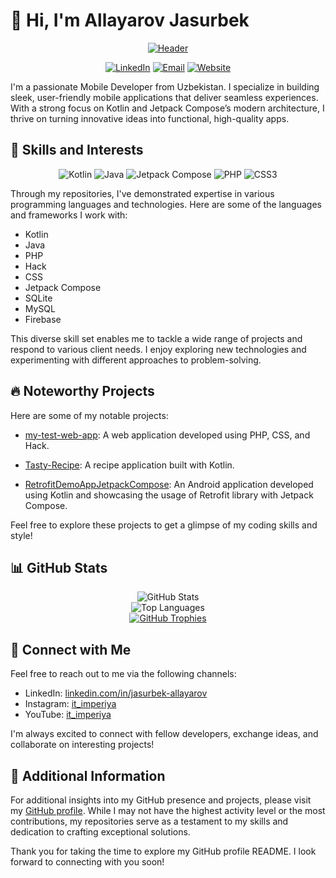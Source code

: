 # 👋 Hi, I'm Allayarov Jasurbek

<p align="center">
  <a href="#"><img src="https://github.com/JasAll98/JasAll98/blob/main/header.png" alt="Header"></a>
</p>

<p align="center">
  <a href="https://linkedin.com/in/jasurbek-allayarov"><img src="https://img.shields.io/badge/-LinkedIn-0077B5?style=for-the-badge&logo=LinkedIn&logoColor=white" alt="LinkedIn"></a>
  <a href="mailto:jasurbek.allayarov@gmail.com"><img src="https://img.shields.io/badge/-Email-D14836?style=for-the-badge&logo=Gmail&logoColor=white" alt="Email"></a>
  <a href="https://jasurbek.me/"><img src="https://img.shields.io/badge/-Website-4285F4?style=for-the-badge&logo=Google-Chrome&logoColor=white" alt="Website"></a>
</p>

I'm a passionate Mobile Developer from Uzbekistan. I specialize in building sleek, user-friendly mobile applications that deliver seamless experiences. With a strong focus on Kotlin and Jetpack Compose’s modern architecture, I thrive on turning innovative ideas into functional, high-quality apps.

## 🚀 Skills and Interests

<p align="center">
  <img src="https://img.shields.io/badge/-Kotlin-7F52FF?style=for-the-badge&logo=Kotlin&logoColor=white" alt="Kotlin">
  <img src="https://img.shields.io/badge/-Java-F89820?style=for-the-badge&logo=Java&logoColor=white" alt="Java">
  <img src="https://img.shields.io/badge/-Jetpack%20Compose-424242?style=for-the-badge&logo=Android&logoColor=white" alt="Jetpack Compose">
  <img src="https://img.shields.io/badge/-PHP-777BB4%20?style=for-the-badge&logo=PHP&logoColor=white" alt="PHP">
  <img src="https://img.shields.io/badge/-CSS-2965F1?style=for-the-badge&logo=CSS3&logoColor=white" alt="CSS3">
</p>

Through my repositories, I've demonstrated expertise in various programming languages and technologies. Here are some of the languages and frameworks I work with:

- Kotlin
- Java
- PHP
- Hack
- CSS
- Jetpack Compose
- SQLite
- MySQL
- Firebase

This diverse skill set enables me to tackle a wide range of projects and respond to various client needs. I enjoy exploring new technologies and experimenting with different approaches to problem-solving.

## 🔥 Noteworthy Projects

Here are some of my notable projects:

- [my-test-web-app](https://github.com/JasAll98/my-test-web-app): A web application developed using PHP, CSS, and Hack.

- [Tasty-Recipe](https://github.com/JasAll98/Tasty-Recipe): A recipe application built with Kotlin.

- [RetrofitDemoAppJetpackCompose](https://github.com/JasAll98/RetrofitDemoAppJetpackCompose): An Android application developed using Kotlin and showcasing the usage of Retrofit library with Jetpack Compose.

Feel free to explore these projects to get a glimpse of my coding skills and style!

## 📊 GitHub Stats

<p align="center">
  <img src="https://github-readme-stats.vercel.app/api?username=JasAll98&hide_border=true&show_icons=true&count_private=true&theme=dark" alt="GitHub Stats">
  <br>
  <img src="https://github-readme-stats.vercel.app/api/top-langs/?username=JasAll98&layout=compact&hide_border=true&theme=dark" alt="Top Languages">
  <br>
  <a href="https://github.com/JasAll98"><img src="https://github-profile-trophy.vercel.app/?username=JasAll98&row=2&column=4&margin-w=8&margin-h=8&rank=SSS,SS,S,AAA,AA,A,B&no-bg=true&theme=darkhub" alt="GitHub Trophies"></a>
</p>

## 👥 Connect with Me

Feel free to reach out to me via the following channels:

- LinkedIn: [linkedin.com/in/jasurbek-allayarov](https://linkedin.com/in/jasurbek-allayarov)
- Instagram: [it_imperiya](https://instagram.com/it_imperiya)
- YouTube: [it_imperiya](https://youtube.com/@it_imperiya)

I'm always excited to connect with fellow developers, exchange ideas, and collaborate on interesting projects!

## 📜 Additional Information

For additional insights into my GitHub presence and projects, please visit my [GitHub profile](https://github.com/JasAll98). While I may not have the highest activity level or the most contributions, my repositories serve as a testament to my skills and dedication to crafting exceptional solutions.

Thank you for taking the time to explore my GitHub profile README. I look forward to connecting with you soon!
